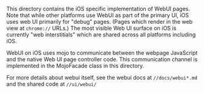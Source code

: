This directory contains the iOS specific implementation of WebUI pages. Note
that while other platforms use WebUI as part of the primary UI, iOS uses web UI
primarily for "debug" pages. (Pages which render in the web view at `chrome://`
URLs.) The most visible Web UI surface on iOS is currently "web interstitials"
which are shared across all platforms including iOS.

WebUI on iOS uses mojo to communicate between the webpage JavaScript and the
native Web UI page controller code. This communication channel is implemented in
the MojoFacade class in this directory.

For more details about webui itself, see the webui docs at `//docs/webui*.md`
and the shared code at `//ui/webui/`
